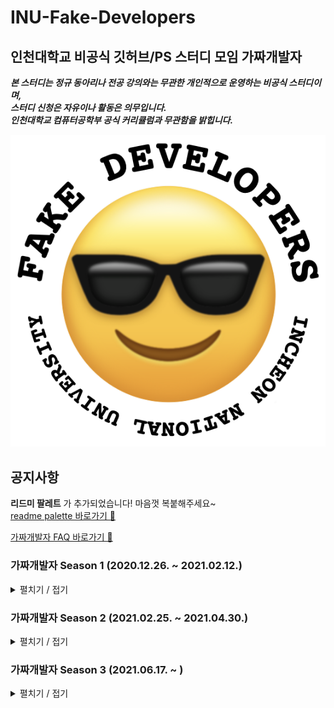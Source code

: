 # INU-Fake-Developers
## 인천대학교 비공식 깃허브/PS 스터디 모임 가짜개발자  

_**본 스터디는 정규 동아리나 전공 강의와는 무관한 개인적으로 운영하는 비공식 스터디이며,  
스터디 신청은 자유이나 활동은 의무입니다.  
인천대학교 컴퓨터공학부 공식 커리큘럼과 무관함을 밝힙니다.**_


![](https://github.com/INU-Fake-Developers/INU-Fake-Developers/blob/main/img/logo/logo_profile.png "가짜개발자 로고")  


## 공지사항
__리드미 팔레트__ 가 추가되었습니다! 마음껏 복붙해주세요~  
[readme palette 바로가기 🎨](https://github.com/INU-Fake-Developers/INU-Fake-Developers/blob/main/readme-palette.md)

[가짜개발자 FAQ 바로가기 🤔](https://github.com/INU-Fake-Developers/INU-Fake-Developers/issues/6)


### 가짜개발자 Season 1 (2020.12.26. ~ 2021.02.12.)  
<details>
<summary>펼치기 / 접기</summary>
<div markdown="1">  
<br/>

<details>
<summary>일정 보기</summary>
<div markdown="1">  
   
|날짜|내용|비고|
|:---:|:---:|:---:|
|2020.11.11.|시즌 1 모집 시작|[시즌 1 홍보글](https://github.com/INU-Fake-Developers/INU-Fake-Developers/blob/main/img/ad-season1/recruit-1.gif)|
|2020.12.26.|0번째 모임|[공지사항](https://github.com/INU-Fake-Developers/INU-Fake-Developers/blob/main/notice/season1/0%EB%B2%88%EC%A7%B8%20%EB%AA%A8%EC%9E%84.md)|
|2021.01.03.|1번째 모임|[공지사항](https://github.com/INU-Fake-Developers/INU-Fake-Developers/blob/main/notice/season1/1%EB%B2%88%EC%A7%B8%20%EB%AA%A8%EC%9E%84.md)|
|2021.01.10.|2번째 모임|[공지사항](https://github.com/INU-Fake-Developers/INU-Fake-Developers/blob/main/notice/season1/2%EB%B2%88%EC%A7%B8%20%EB%AA%A8%EC%9E%84.md)|
|2021.01.17.|3번째 모임|[공지사항](https://github.com/INU-Fake-Developers/INU-Fake-Developers/blob/main/notice/season1/3%EB%B2%88%EC%A7%B8%20%EB%AA%A8%EC%9E%84.md)|
|2021.01.22.|4번째 모임|[공지사항](https://github.com/INU-Fake-Developers/INU-Fake-Developers/blob/main/notice/season1/4%EB%B2%88%EC%A7%B8%20%EB%AA%A8%EC%9E%84.md)|
|2021.01.29.|5번째 모임|[공지사항](https://github.com/INU-Fake-Developers/INU-Fake-Developers/blob/main/notice/season1/5%EB%B2%88%EC%A7%B8%20%EB%AA%A8%EC%9E%84.md)|
|2021.02.05.|6번째 모임|[공지사항](https://github.com/INU-Fake-Developers/INU-Fake-Developers/blob/main/notice/season1/6%EB%B2%88%EC%A7%B8%20%EB%AA%A8%EC%9E%84.md)|
|2021.02.12.|7번째 모임|[공지사항](https://github.com/INU-Fake-Developers/INU-Fake-Developers/blob/main/notice/season1/7%EB%B2%88%EC%A7%B8%20%EB%AA%A8%EC%9E%84.md)|
|2021.02.19.|시즌 1 마무리|[공지사항](https://github.com/INU-Fake-Developers/INU-Fake-Developers/blob/main/notice/season1/1%EA%B8%B0%20%EB%A7%88%EB%AC%B4%EB%A6%AC.md)|
   
   </div>
</details>  

<details>
<summary>멤버 보기</summary>
<div markdown="1">  
  
   - [박가연](https://github.com/gayeonP)
   - [유지수](https://github.com/ryuspace)
   - [윤세휘](https://github.com/Beatriz-Yun)
   - [이도현](https://github.com/ksmfou98)
   - [이윤주](https://github.com/JOO0331)
   - [이상훈](https://github.com/Leesanghun19)
   - [이소현](https://github.com/hyeon12)
   - [이승규]()
   - [송병준](https://github.com/potados99)
   - [송채원](https://github.com/chawani)
   - [송춘근](https://github.com/similar207)
   - [전지희](https://github.com/GHeeJeon)
</div>
</details>
  
   </div>
</details>  


### 가짜개발자 Season 2 (2021.02.25. ~ 2021.04.30.)  
<details>
<summary>펼치기 / 접기</summary>
<div markdown="1">  
<br/>

<details>
<summary>일정 보기</summary>
<div markdown="1">  
   
|날짜|내용|비고|
|:---:|:---:|:---:|
|2021.02.10.|시즌 2 모집 시작|[시즌 2 홍보글](https://github.com/INU-Fake-Developers/INU-Fake-Developers/blob/main/img/ad-season2/recruit-2.gif)|
|2021.02.25.|0번째 모임|[공지사항](https://github.com/INU-Fake-Developers/INU-Fake-Developers/blob/main/notice/season2/0%EB%B2%88%EC%A7%B8%20%EB%AA%A8%EC%9E%84.md), [리드미 팔레트](https://github.com/INU-Fake-Developers/INU-Fake-Developers/blob/main/readme-palette.md "바로가기")|
|2021.03.05.|번외 스터디|[파이썬 튜토리얼](https://github.com/INU-Fake-Developers/INU-Fake-Developers/blob/main/notice/season2/%EB%B2%88%EC%99%B8%EC%8A%A4%ED%84%B0%EB%94%94%20%ED%8C%8C%EC%9D%B4%EC%8D%AC.md)|
|2021.03.06.|1번째 모임|[공지사항](https://github.com/INU-Fake-Developers/INU-Fake-Developers/blob/main/notice/season2/1%EB%B2%88%EC%A7%B8%20%EB%AA%A8%EC%9E%84.md)|
|2021.03.11.|2번째 모임|[공지사항](https://github.com/INU-Fake-Developers/INU-Fake-Developers/blob/main/notice/season2/2%EB%B2%88%EC%A7%B8%20%EB%AA%A8%EC%9E%84.md)|
|2021.03.18.|3번째 모임|[공지사항](https://github.com/INU-Fake-Developers/INU-Fake-Developers/blob/main/notice/season2/3%EB%B2%88%EC%A7%B8%20%EB%AA%A8%EC%9E%84.md)|
|2021.03.25.|4번째 모임|[공지사항](https://github.com/INU-Fake-Developers/INU-Fake-Developers/blob/main/notice/season2/4%EB%B2%88%EC%A7%B8%20%EB%AA%A8%EC%9E%84.md)|
|2021.03.26.|번외 스터디|[수박게임 만들기](https://github.com/INU-Fake-Developers/INU-Fake-Developers/blob/main/notice/season2/%EB%B2%88%EC%99%B8%EC%8A%A4%ED%84%B0%EB%94%94%20%EC%88%98%EB%B0%95%EA%B2%8C%EC%9E%84%EB%A7%8C%EB%93%A4%EA%B8%B0.md)|
|2021.04.01.|5번째 모임|[공지사항](https://github.com/INU-Fake-Developers/INU-Fake-Developers/blob/main/notice/season2/5%EB%B2%88%EC%A7%B8%20%EB%AA%A8%EC%9E%84.md), [만우절](https://github.com/INU-Fake-Developers/INU-Fake-Developers/blob/main/img/became_yadon.png "방사능거미에물려 야돈이되어버린회장")|
|2021.04.08|6번째 모임|[공지사항](https://github.com/INU-Fake-Developers/INU-Fake-Developers/blob/main/notice/season2/6%EB%B2%88%EC%A7%B8%20%EB%AA%A8%EC%9E%84.md)|
|2021.04.30|7번째 모임|[공지사항](https://github.com/INU-Fake-Developers/INU-Fake-Developers/blob/main/notice/season2/7%EB%B2%88%EC%A7%B8%20%EB%AA%A8%EC%9E%84.md), [코딩테스트](https://www.acmicpc.net/group/practice/11129)|
|2021.04.30|시즌 2 마무리|[공지사항](https://github.com/INU-Fake-Developers/INU-Fake-Developers/blob/main/notice/season2/%EC%8B%9C%EC%A6%8C2%20%EB%A7%88%EB%AC%B4%EB%A6%AC.md)|

   </div>
</details>  
  
<details>
<summary>멤버 보기</summary>
<div markdown="1">  
  
   - [이정환](https://github.com/leejh021023)
   - [박가연](https://github.com/gayeonP)
   - [송병준](https://github.com/potados99)
   - [송준영](https://github.com/HamBP)
   - [엄유정](https://github.com/umyujeong)
   - [우정우](https://github.com/chawoojungwoo)
   - [이소현](https://github.com/hyeon12)
   - [임재섭](https://github.com/LimJaeSub)
   - [전지희](https://github.com/GHeeJeon)
   - [진유리](https://github.com/yuri295)
   - [최민승](https://github.com/ChoiMinSeung)
   - [최은진](https://github.com/abceunjin)
   - [최진영](https://github.com/cjo70241)
   - [홍정우](https://github.com/martinelli-3535)

</div>
</details>
  
   </div>
</details>  

### 가짜개발자 Season 3 (2021.06.17. ~ )  
<details>
<summary>펼치기 / 접기</summary>
<div markdown="1">  
<br/>

<details>
<summary>일정 보기</summary>
<div markdown="1">  
   
|날짜|내용|비고|
|:---:|:---:|:---:|
|2021.06.17.|시즌 3 모집 시작|[시즌 3 홍보글]()|
|2021.06.21.|0번째 모임|[공지사항]()|
|2021.06.25.|1번째 모임|[공지사항]()|
|2021.06.28.|2번째 모임|[공지사항]()|
|2021.07.02.|3번째 모임|[공지사항]()|
|2021.07.05.|4번째 모임|[공지사항]()|
|2021.07.09.|5번째 모임|[공지사항]()|
|2021.07.12.|6번째 모임|[공지사항]()|
|2021.07.16|7번째 모임|[공지사항](), [코딩테스트](https://www.acmicpc.net/group/practice/11129)|
|2021.07.|시즌 3 마무리|[공지사항]()|
   
   </div>
</details>  

<details>
<summary>멤버 보기</summary>
<div markdown="1">  
   
   - [강용석](https://github.com/Bluedips)
   - [강하영](https://github.com/Hayoung0708)
   - [김기수](https://github.com/gisu1102)
   - [박가연](https://github.com/gayeonP)
   - [송병준](https://github.com/potados99)
   - [송준영](https://github.com/HamBP)
   - [신소정](https://github.com/SojeongShin)
   - [우정우](https://github.com/chawoojungwoo)
   - [이소현](https://github.com/hyeon12)
   - [임우진](https://github.com/limwoojine)
   - [전지희](https://github.com/GHeeJeon)
   - [진유리](https://github.com/yuri295)
   - [최민승](https://github.com/ChoiMinSeung)

</div>
</details>
  
   </div>
</details>  

